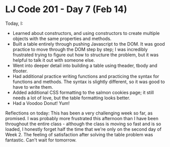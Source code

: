 # LJ Code 201 - Day 7 (Feb 14)

Today, I:

- Learned about constructors, and using constructors to create multiple objects with the same properties and methods.
- Built a table entirely through pushing Javascript to the DOM. It was good practice to move through the DOM step by step; I was incredibly frustrated trying to figure out how to structure the problem, but it was helpful to talk it out with someone else.
- Went into deeper detail into building a table using theader, tbody and tfooter.
- Had additional practice writing functions and practicing the syntax for functions and methods. The syntax is slightly different, so it was good to have to write them.
- Added additional CSS formatting to the salmon cookies page; it still needs a lot of love, but the table formatting looks better.
- Had a Voodoo Donut! Yum!

Reflections on today: This has been a very challenging week so far, as promised. I was probably more frustrated this afternoon than I have been throughout the entire class - although the class is moving so fast and is so loaded, I honestly forget half the time that we're only on the second day of Week 2. The feeling of satisfaction after solving the table problem was fantastic. Can't wait for tomorrow.